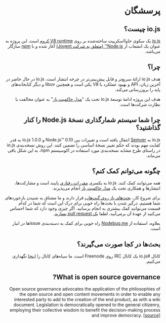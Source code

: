 <div dir="rtl" lang="fa">

# پرسشگان

## io.js چیست؟

[io.js](https://github.com/nodejs/io.js) یک سکوی جاوااسکریپت ساخته‌شده بر روی [V8 runtime کروم](http://code.google.com/p/v8/) است. این پروژه به عنوان یک انشعاب از [Node.js™ (متعلق به شرکت Joyent)](https://nodejs.ir/) آغاز شده و با [npm](https://www.npmjs.com/) سازگار می‌باشد.

## چرا؟

هدف io.js ارائهٔ سریع‌تر و قابل پیش‌بینی‌تر در چرخه انتشار است. io.js در حال حاضر در آخرین زبان، API و بهبود عملکرد با V8 یکی است و همچنین libuv و دیگر کتابخانه‌های پایه را بروزرسانی می‌کند.

هدف این پروژه ادامهٔ توسعهٔ io.js تحت یک "[مدل حاکمیت باز](https://github.com/nodejs/io.js/blob/master/GOVERNANCE.md#readme)" به عنوان مخالفت با نظارت شرکت‌ها است.

## چرا شما سیستم شمارگذاری نسخهٔ Node.js را کنار گذاشتید؟

io.js به [Semver](http://semver.org/) انتقال یافته است و تغییرات بین  Node.js™ 0.10 و io.js 1.0.0 به قدر کفایت مهم بودند که حکم تغییر نسخهٔ اساسی را تضمین کنند. این روش نسخه‌بندی io.js در راستای طرح مشابه نسخه‌بندی مورد استفاده در اکوسیستم npm، به این شکل باقی می‌ماند.

## چگونه می‌توانم کمک کنم؟

همه می‌توانند کمک کنند. io.js به یکسری [مقررات رفتاری](https://github.com/nodejs/io.js/blob/master/CONTRIBUTING.md#code-of-conduct) پایبند است و مشارکت‌ها، انتشارها و همکاری تحت یک  [مدل حاکمیت باز](https://github.com/nodejs/io.js/blob/master/GOVERNANCE.md#readme) انجام می‌پذیرند.

برای شروع کار، [بحث‌های باز روی گیت‌هاب](https://github.com/nodejs/io.js/issues) قرار دارند و  ما مشتاق به شنیدن بازخوردهای شما هستیم.
درگیر شدن با بحث‌ها راه خوبی برای درک این است که شما در کدام قسمت می‌توانید کمک بیشتری به انجام برسانید. اگر چیزی وجود دارد که شما احساس می‌کنید از عهدهٔ آن برمی‌آیید، لطفا [یک pull request بسازید](https://github.com/nodejs/io.js/blob/master/CONTRIBUTING.md#code-contributions).

بعلاوه، استفاده از [Nodebug.me](http://nodebug.me/) راه خوبی برای کمک به دسته‌بندی issue‌ها در انبار است.

## بحث‌ها در کجا صورت می‌گیرند؟

کانال #io.js یک کانال IRC روی Freenode است. ما سیاه‌های کانال را [اینجا](http://logs.libuv.org/io.js/latest) نگهداری می‌کنیم.

## What is open source governance?

Open source governance advocates the application of the philosophies of the open source and open content movements in order to enable any interested party to add to the creation of the end product, as with a wiki document. Legislation is democratically opened to the general citizenry, employing their collective wisdom to benefit the decision-making process and improve democracy. [[source]](https://en.wikipedia.org/wiki/Open-source_governance)
